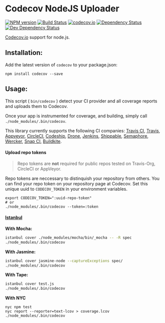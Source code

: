 # Codecov NodeJS Uploader

[![NPM version][npm-image]][npm-url]
[![Build Status][travis-image]][travis-url] [![codecov.io](https://codecov.io/github/codecov/codecov-node/coverage.svg?branch=master)](https://codecov.io/github/codecov/codecov-node?branch=master)
[![Dependency Status][depstat-image]][depstat-url]
[![Dev Dependency Status][devdepstat-image]][devdepstat-url]

[Codecov.io](https://codecov.io/) support for node.js.

## Installation:
Add the latest version of `codecov` to your package.json:
```
npm install codecov --save
```

## Usage:

This script ( `bin/codecov` ) detect your CI provider and all coverage reports and uploads them to Codecov.

Once your app is instrumented for coverage, and building, simply call `./node_modules/.bin/codecov`.

This library currently supports the following CI companies: [Travis CI](https://travis-ci.org/), [Travis](https://travis-ci.com/), [Appveyor](https://appveyor.com/), [CircleCI](https://circleci.com/), [Codeship](https://codeship.io/), [Drone](https://drone.io/), [Jenkins](http://jenkins-ci.org/), [Shippable](https://shippable.com/), [Semaphore](https://semaphoreapp.com/), [Wercker](https://wercker.com/), [Snap CI](https://snap-ci.com/), [Buildkite](https://buildkite.com/).

#### Upload repo tokens
> Repo tokens are **not** required for public repos tested on Travis-Org, CircleCI or AppVeyor.

Repo tokens are neccessary to distinquish your repository from others. You can find your repo token on your repository page at Codecov. Set this unique uuid to `CODECOV_TOKEN` in your environment variables.

```
export CODECOV_TOKEN=":uuid-repo-token"
# or
./node_modules/.bin/codecov --token=:token
```

#### [Istanbul](https://github.com/gotwarlost/istanbul)

**With Mocha:**

```sh
istanbul cover ./node_modules/mocha/bin/_mocha -- -R spec
./node_modules/.bin/codecov
```

**With Jasmine:**

```sh
istanbul cover jasmine-node --captureExceptions spec/
./node_modules/.bin/codecov
```

**With Tape:**

```sh
istanbul cover test.js
./node_modules/.bin/codecov
```

[travis-image]: https://travis-ci.org/codecov/codecov-node.svg?branch=master
[travis-url]: https://travis-ci.org/codecov/codecov-node

[npm-url]: https://npmjs.org/package/codecov
[npm-image]: https://img.shields.io/npm/v/codecov.svg

[depstat-url]: https://david-dm.org/codecov/codecov-node
[depstat-image]: https://img.shields.io/david/codecov/codecov-node/master.svg

[devdepstat-url]: https://david-dm.org/codecov/codecov-node#info=devDependencies
[devdepstat-image]: https://img.shields.io/david/dev/codecov/codecov-node/master.svg

**With NYC**

```
nyc npm test
nyc report --reporter=text-lcov > coverage.lcov
./node_modules/.bin/codecov
```
